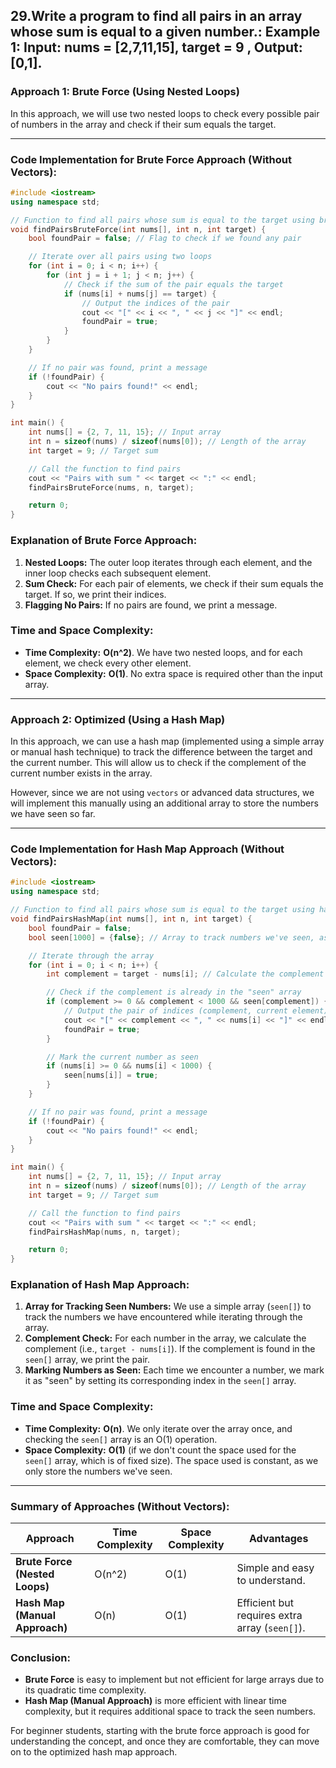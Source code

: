 ## 29.Write a program to find all pairs in an array whose sum is equal to a given number.: Example 1:  Input: nums = [2,7,11,15], target = 9 , Output: [0,1].



### **Approach 1: Brute Force (Using Nested Loops)**

In this approach, we will use two nested loops to check every possible pair of numbers in the array and check if their sum equals the target.

---

### **Code Implementation for Brute Force Approach (Without Vectors):**
```cpp
#include <iostream>
using namespace std;

// Function to find all pairs whose sum is equal to the target using brute force
void findPairsBruteForce(int nums[], int n, int target) {
    bool foundPair = false; // Flag to check if we found any pair

    // Iterate over all pairs using two loops
    for (int i = 0; i < n; i++) {
        for (int j = i + 1; j < n; j++) {
            // Check if the sum of the pair equals the target
            if (nums[i] + nums[j] == target) {
                // Output the indices of the pair
                cout << "[" << i << ", " << j << "]" << endl;
                foundPair = true;
            }
        }
    }

    // If no pair was found, print a message
    if (!foundPair) {
        cout << "No pairs found!" << endl;
    }
}

int main() {
    int nums[] = {2, 7, 11, 15}; // Input array
    int n = sizeof(nums) / sizeof(nums[0]); // Length of the array
    int target = 9; // Target sum

    // Call the function to find pairs
    cout << "Pairs with sum " << target << ":" << endl;
    findPairsBruteForce(nums, n, target);

    return 0;
}
```

### **Explanation of Brute Force Approach:**
1. **Nested Loops:** The outer loop iterates through each element, and the inner loop checks each subsequent element.
2. **Sum Check:** For each pair of elements, we check if their sum equals the target. If so, we print their indices.
3. **Flagging No Pairs:** If no pairs are found, we print a message.

### **Time and Space Complexity:**
- **Time Complexity:** **O(n^2)**. We have two nested loops, and for each element, we check every other element.
- **Space Complexity:** **O(1)**. No extra space is required other than the input array.

---

### **Approach 2: Optimized (Using a Hash Map)**

In this approach, we can use a hash map (implemented using a simple array or manual hash technique) to track the difference between the target and the current number. This will allow us to check if the complement of the current number exists in the array.

However, since we are not using `vectors` or advanced data structures, we will implement this manually using an additional array to store the numbers we have seen so far.

---

### **Code Implementation for Hash Map Approach (Without Vectors):**
```cpp
#include <iostream>
using namespace std;

// Function to find all pairs whose sum is equal to the target using hash map approach
void findPairsHashMap(int nums[], int n, int target) {
    bool foundPair = false;
    bool seen[1000] = {false}; // Array to track numbers we've seen, assuming array elements are in a reasonable range

    // Iterate through the array
    for (int i = 0; i < n; i++) {
        int complement = target - nums[i]; // Calculate the complement

        // Check if the complement is already in the "seen" array
        if (complement >= 0 && complement < 1000 && seen[complement]) {
            // Output the pair of indices (complement, current element)
            cout << "[" << complement << ", " << nums[i] << "]" << endl;
            foundPair = true;
        }

        // Mark the current number as seen
        if (nums[i] >= 0 && nums[i] < 1000) {
            seen[nums[i]] = true;
        }
    }

    // If no pair was found, print a message
    if (!foundPair) {
        cout << "No pairs found!" << endl;
    }
}

int main() {
    int nums[] = {2, 7, 11, 15}; // Input array
    int n = sizeof(nums) / sizeof(nums[0]); // Length of the array
    int target = 9; // Target sum

    // Call the function to find pairs
    cout << "Pairs with sum " << target << ":" << endl;
    findPairsHashMap(nums, n, target);

    return 0;
}
```

### **Explanation of Hash Map Approach:**
1. **Array for Tracking Seen Numbers:** We use a simple array (`seen[]`) to track the numbers we have encountered while iterating through the array.
2. **Complement Check:** For each number in the array, we calculate the complement (i.e., `target - nums[i]`). If the complement is found in the `seen[]` array, we print the pair.
3. **Marking Numbers as Seen:** Each time we encounter a number, we mark it as "seen" by setting its corresponding index in the `seen[]` array.

### **Time and Space Complexity:**
- **Time Complexity:** **O(n)**. We only iterate over the array once, and checking the `seen[]` array is an O(1) operation.
- **Space Complexity:** **O(1)** (if we don't count the space used for the `seen[]` array, which is of fixed size). The space used is constant, as we only store the numbers we've seen.

---

### **Summary of Approaches (Without Vectors):**

| Approach                      | Time Complexity | Space Complexity | Advantages                      |
|-------------------------------|-----------------|------------------|----------------------------------|
| **Brute Force (Nested Loops)** | O(n^2)          | O(1)             | Simple and easy to understand.  |
| **Hash Map (Manual Approach)** | O(n)            | O(1)             | Efficient but requires extra array (`seen[]`). |

### **Conclusion:**
- **Brute Force** is easy to implement but not efficient for large arrays due to its quadratic time complexity.
- **Hash Map (Manual Approach)** is more efficient with linear time complexity, but it requires additional space to track the seen numbers.

For beginner students, starting with the brute force approach is good for understanding the concept, and once they are comfortable, they can move on to the optimized hash map approach.